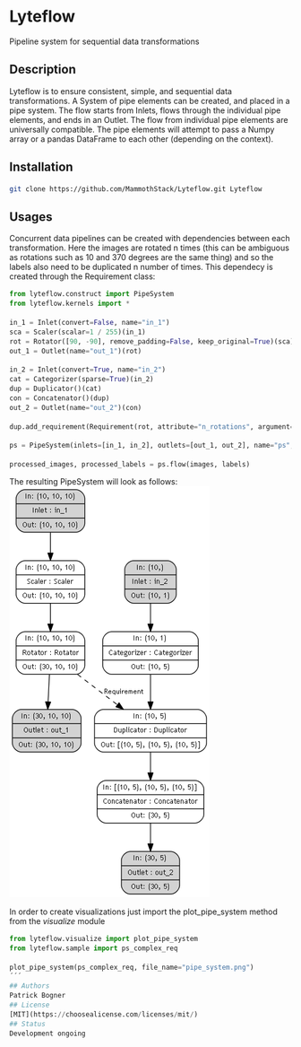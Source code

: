 # Lyteflow
Pipeline system for sequential data transformations
## Description
Lyteflow is to ensure consistent, simple, and sequential data transformations. A System
 of pipe elements can be created, and placed in a pipe system. The flow starts from 
 Inlets, flows through the individual pipe elements, and ends in an Outlet. The flow 
 from individual pipe elements are universally compatible. The pipe elements will 
 attempt to pass a Numpy array or a pandas DataFrame to each other (depending on the 
 context).
## Installation
```bash
git clone https://github.com/MammothStack/Lyteflow.git Lyteflow
```
## Usages
Concurrent data pipelines can be created with dependencies between each transformation.
Here the images are rotated n times (this can be ambiguous as rotations such as 10 and 370 degrees are the same thing)
and so the labels also need to be duplicated n number of times. This dependecy is created through the Requirement
class:

```python
from lyteflow.construct import PipeSystem
from lyteflow.kernels import *

in_1 = Inlet(convert=False, name="in_1")
sca = Scaler(scalar=1 / 255)(in_1)
rot = Rotator([90, -90], remove_padding=False, keep_original=True)(sca)
out_1 = Outlet(name="out_1")(rot)

in_2 = Inlet(convert=True, name="in_2")
cat = Categorizer(sparse=True)(in_2)
dup = Duplicator()(cat)
con = Concatenator()(dup)
out_2 = Outlet(name="out_2")(con)

dup.add_requirement(Requirement(rot, attribute="n_rotations", argument="n_result"))

ps = PipeSystem(inlets=[in_1, in_2], outlets=[out_1, out_2], name="ps", verbose=True)

processed_images, processed_labels = ps.flow(images, labels)
```

The resulting PipeSystem will look as follows:
![pipe_system image](pipe_system.png "PipeSystem")

In order to create visualizations just import the plot_pipe_system method from the _visualize_ module
```python
from lyteflow.visualize import plot_pipe_system
from lyteflow.sample import ps_complex_req

plot_pipe_system(ps_complex_req, file_name="pipe_system.png")
´´´
## Authors
Patrick Bogner
## License
[MIT](https://choosealicense.com/licenses/mit/)
## Status
Development ongoing